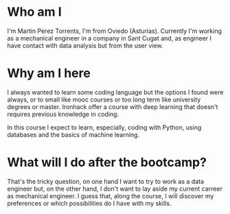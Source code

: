 # Who am I

I'm Martin Perez Torrents, I'm from Oviedo (Asturias).
Currently I'm working as a mechanical engineer in a company in Sant Cugat and, as engineer I have contact with data analysis but from the user view.

# Why am I here

I always wanted to learn some coding language but the options I found were always, or to small like mooc courses or too long term like university degrees or master. Ironhack offer a course with deep learning that doesn't requires previous knowledge in coding.

In this course I expect to learn, especially, coding with Python, using databases and the basics of machine learning.

# What will I do after the bootcamp?

That's the tricky question, on one hand I want to try to work as a data engineer but, on the other hand, I don't want to lay aside my current carreer as mechanical engineer. I guess that, along the course, I will discover my preferences or which possibilities do I have with my skills.
